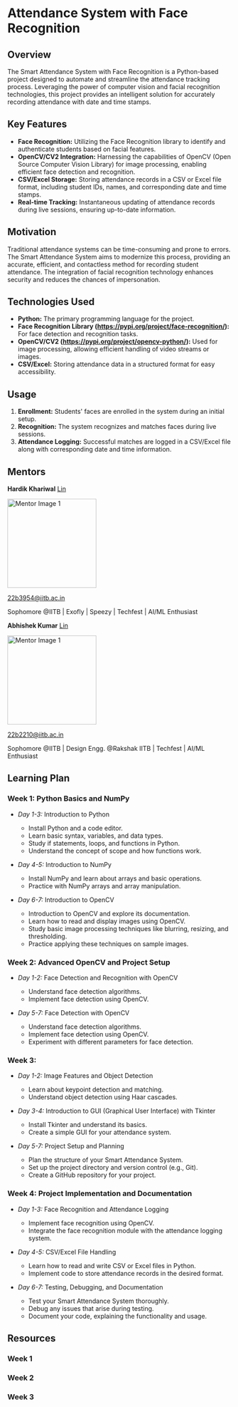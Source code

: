 # Attendance System with Face Recognition

## Overview
The Smart Attendance System with Face Recognition is a Python-based project designed to automate and streamline the attendance tracking process. Leveraging the power of computer vision and facial recognition technologies, this project provides an intelligent solution for accurately recording attendance with date and time stamps.

## Key Features
- **Face Recognition:** Utilizing the Face Recognition library to identify and authenticate students based on facial features.
- **OpenCV/CV2 Integration:** Harnessing the capabilities of OpenCV (Open Source Computer Vision Library) for image processing, enabling efficient face detection and recognition.
- **CSV/Excel Storage:** Storing attendance records in a CSV or Excel file format, including student IDs, names, and corresponding date and time stamps.
- **Real-time Tracking:** Instantaneous updating of attendance records during live sessions, ensuring up-to-date information.

## Motivation
Traditional attendance systems can be time-consuming and prone to errors. The Smart Attendance System aims to modernize this process, providing an accurate, efficient, and contactless method for recording student attendance. The integration of facial recognition technology enhances security and reduces the chances of impersonation.

## Technologies Used
- **Python:** The primary programming language for the project.
- **Face Recognition Library (https://pypi.org/project/face-recognition/):** For face detection and recognition tasks.
- **OpenCV/CV2 (https://pypi.org/project/opencv-python/):** Used for image processing, allowing efficient handling of video streams or images.
- **CSV/Excel:** Storing attendance data in a structured format for easy accessibility.

## Usage
1. **Enrollment:** Students' faces are enrolled in the system during an initial setup.
2. **Recognition:** The system recognizes and matches faces during live sessions.
3. **Attendance Logging:** Successful matches are logged in a CSV/Excel file along with corresponding date and time information.

## Mentors

**Hardik Khariwal** [Lin](https://www.linkedin.com/in/hardikkhariwal/?originalSubdomain=in)


<img src="https://github.com/NEC0S/AttendanceSystem_FaceRecognition/assets/132522389/68bd80e3-42f1-4a24-831d-722eb44f713d" alt="Mentor Image 1" width="200"/>

22b3954@iitb.ac.in

Sophomore @IITB | Exofly | Speezy | 
Techfest | AI/ML Enthusiast



**Abhishek Kumar** [Lin](https://www.linkedin.com/in/abhishek-kumar-236321275/)

<img src="https://github.com/NEC0S/AttendanceSystem_FaceRecognition/assets/132522389/d138b8d7-1dae-4882-b6be-56b262f7523b" alt="Mentor Image 1" width="200"/>

22b2210@iitb.ac.in

Sophomore @IITB | Design Engg. @Rakshak IITB |
Techfest | AI/ML Enthusiast





## Learning Plan

### Week 1: Python Basics and NumPy

- *Day 1-3:* Introduction to Python
  - Install Python and a code editor.
  - Learn basic syntax, variables, and data types.
  - Study if statements, loops, and functions in Python.
  - Understand the concept of scope and how functions work.
    
- *Day 4-5:* Introduction to NumPy
  - Install NumPy and learn about arrays and basic operations.
  - Practice with NumPy arrays and array manipulation.

- *Day 6-7:* Introduction to OpenCV
  - Introduction to OpenCV and explore its documentation.
  - Learn how to read and display images using OpenCV.
  - Study basic image processing techniques like blurring, resizing, and thresholding.
  - Practice applying these techniques on sample images.

### Week 2: Advanced OpenCV and Project Setup

- *Day 1-2:*  Face Detection and Recognition with OpenCV
  - Understand face detection algorithms.
  - Implement face detection using OpenCV.


- *Day 5-7:* Face Detection with OpenCV
  - Understand face detection algorithms.
  - Implement face detection using OpenCV.
  - Experiment with different parameters for face detection.

### Week 3: 

- *Day 1-2:* Image Features and Object Detection
  - Learn about keypoint detection and matching.
  - Understand object detection using Haar cascades.

- *Day 3-4:* Introduction to GUI (Graphical User Interface) with Tkinter
  - Install Tkinter and understand its basics.
  - Create a simple GUI for your attendance system.

- *Day 5-7:* Project Setup and Planning
  - Plan the structure of your Smart Attendance System.
  - Set up the project directory and version control (e.g., Git).
  - Create a GitHub repository for your project.

### Week 4: Project Implementation and Documentation

- *Day 1-3:* Face Recognition and Attendance Logging
  - Implement face recognition using OpenCV.
  - Integrate the face recognition module with the attendance logging system.

- *Day 4-5:* CSV/Excel File Handling
  - Learn how to read and write CSV or Excel files in Python.
  - Implement code to store attendance records in the desired format.

- *Day 6-7:* Testing, Debugging, and Documentation
  - Test your Smart Attendance System thoroughly.
  - Debug any issues that arise during testing.
  - Document your code, explaining the functionality and usage.
 

## Resources

### Week 1
### Week 2
### Week 3



